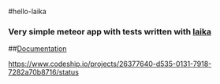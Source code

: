 #hello-laika

### Very simple meteor app with tests written with [laika](http://arunoda.github.io/laika/)

##[Documentation](http://arunoda.github.io/laika/)

https://www.codeship.io/projects/26377640-d535-0131-7918-7282a70b8716/status